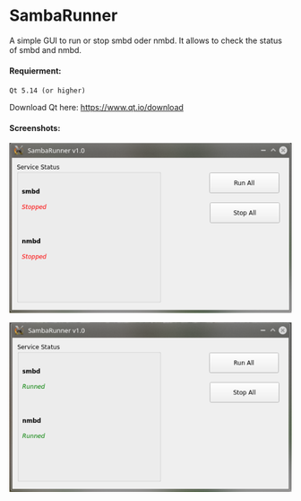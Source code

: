 # SambaRunner
A simple GUI to run or stop smbd oder nmbd. 
It allows to check the status of smbd and nmbd.
<br> 

#### Requierment: <br />
```
Qt 5.14 (or higher)
```
Download Qt here: https://www.qt.io/download
<br>
#### Screenshots:
![alt text2](https://github.com/pgc062020/SambaRunner/blob/main/Screenshots/SambaRunner_001.png)

![alt text2](https://github.com/pgc062020/SambaRunner/blob/main/Screenshots/SambaRunner_002.png)
